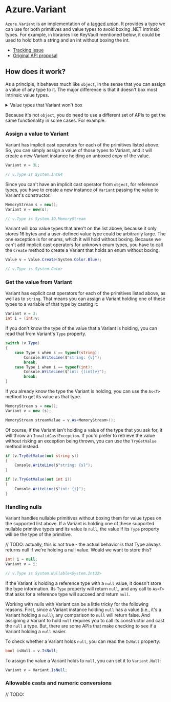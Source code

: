 # Azure.Variant

`Azure.Variant` is an implementation of a [tagged union](https://en.wikipedia.org/wiki/Tagged_union).  It provides a type we can use for both primitives and value types to avoid boxing .NET intrinsic types.  For example, in libraries like KeyVault mentioned below, it could be used to hold both a string and an int without boxing the int.

- [Tracking issue]( https://github.com/Azure/azure-sdk-for-net/issues/32978)
- [Original API proposal](https://github.com/dotnet/runtime/issues/28882)

## How does it work?

As a principle, it behaves much like `object`, in the sense that you can assign a value of any type to it.  The major difference is that it doesn't box most intrinsic value types.

<details>
<summary>Value types that Variant won't box</summary>

- `byte`
- `byte?`
- `sbyte`
- `sbyte?`
- `bool`
- `bool?`
- `char`
- `char?`
- `short`
- `short?`
- `int`
- `int?`
- `long`
- `long?`
- `ushort`
- `ushort?`
- `uint`
- `uint?`
- `ulong`
- `ulong?`
- `float`
- `float?`
- `double`
- `double?`
- `DateTimeOffset`
- `DateTimeOffset?`
- `DateTime`
- `DateTime?`
- Enums

</details>

Because it's not `object`, you do need to use a different set of APIs to get the same functionality in some cases.  For example:

### Assign a value to Variant

Variant has implicit cast operators for each of the primitives listed above.  So, you can simply assign a value of those types to Variant, and it will create a new Variant instance holding an unboxed copy of the value.

```csharp
Variant v = 3L;

// v.Type is System.Int64
```

Since you can't have an implicit cast operator from `object`, for reference types, you have to create a new instance of `Variant` passing the value to Variant's constructor.

```csharp
MemoryStream s = new();
Variant v = new(s);

// v.Type is System.IO.MemoryStream
```

Variant will box value types that aren't on the list above, because it only stores 16 bytes and a user-defined value type could be arbitrarily large.  The one exception is for enums, which it will hold without boxing.  Because we can't add implicit cast operators for unknown enum types, you have to call the `Create` method to create a Variant that holds an enum without boxing.

```csharp
Value v = Value.Create(System.Color.Blue);

// v.Type is System.Color
```

### Get the value from Variant

Variant has explicit cast operators for each of the primitives listed above, as well as to `string`.  That means you can assign a Variant holding one of these types to a variable of that type by casting it:

```csharp
Variant v = 3;
int i = (int)v;
```

If you don't know the type of the value that a Variant is holding, you can read that from Variant's `Type` property.

```csharp
switch (v.Type)
{
    case Type s when s == typeof(string):
        Console.WriteLine($"string: {v}");
        break;
    case Type i when i == typeof(int):
        Console.WriteLine($"int: {(int)v}");
        break;
}
```

If you already know the type the Variant is holding, you can use the `As<T>` method to get its value as that type.

```csharp
MemoryStream s = new();
Variant v = new (s);

MemoryStream streamValue = v.As<MemoryStream>();
```

Of course, if the Variant isn't holding a value of the type that you ask for, it will throw an `InvalidCastException`.  If you'd prefer to retrieve the value without risking an exception being thrown, you can use the `TryGetValue` method instead.

```csharp
if (v.TryGetValue(out string s))
{
    Console.WriteLine($"string: {s}");
}

if (v.TryGetValue(out int i))
{
    Console.WriteLine($"int: {i}");
}
```

### Handling nulls

Variant handles nullable primitives without boxing them for value types on the supported list above.  If a Variant is holding one of these supported nullable primitive types and its value is `null`, the value if its `Type` property will be the type of the primitive.

// TODO: actually, this is not true - the actual behavior is that Type always returns null if we're holding a null value.  Would we want to store this?

```csharp
int? i = null;
Variant v = i;

// v.Type is System.Nullable<System.Int32>
```

If the Variant is holding a reference type with a `null` value, it doesn't store the type information.  Its `Type` property will return `null`, and any call to `As<T>` that asks for a reference type will succeed and return `null`.

Working with nulls with Variant can be a little tricky for the following reasons.  First, since a Variant instance holding `null` has a value (i.e., it's a Variant holding a `null`), any comparison to `null` will return false.  And assigning a Variant to hold `null` requires you to call its constructor and cast the `null` a type.  But, there are some APIs that make checking to see if a Variant holding a `null` easier.

To check whether a Variant holds `null`, you can read the `IsNull` property:

```csharp
bool isNull = v.IsNull;
```

To assign the value a Variant holds to `null`, you can set it to `Variant.Null`:

```csharp
Variant v = Variant.IsNull;
```

### Allowable casts and numeric conversions

// TODO:
